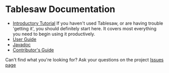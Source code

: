 # Tablesaw Documentation

* [Introductory Tutorial](https://jtablesaw.github.io/tablesaw/gettingstarted) If you haven't used Tablesaw, or are having trouble 'getting it', you should definitely start here. It covers most everything you need to begin using it productively. 
* [User Guide](https://jtablesaw.github.io/tablesaw/userguide/toc)
* [Javadoc](https://jtablesaw.github.io/tablesaw/apidocs/index)
* [Contributor's Guide](https://jtablesaw.github.io/tablesaw/contributing)

Can't find what you're looking for?
Ask your questions on the project [Issues page](https://github.com/jtablesaw/tablesaw/issues)
